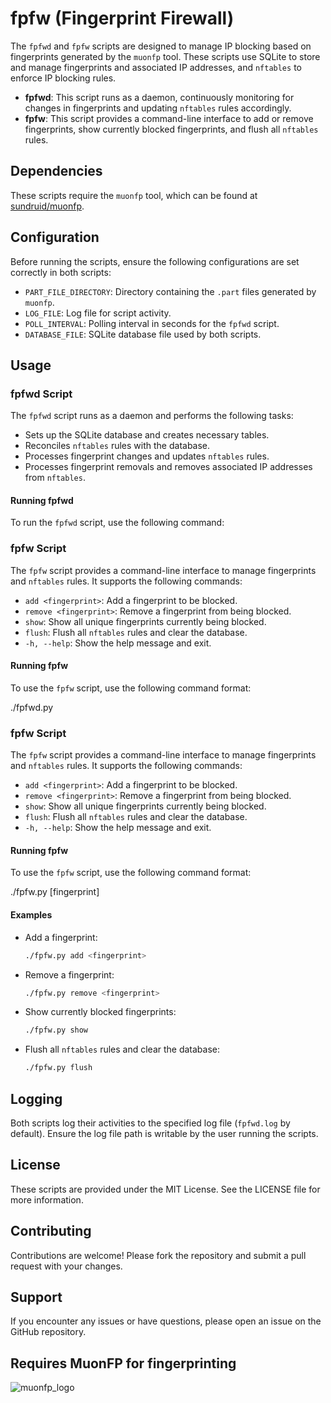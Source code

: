 # fpfw (Fingerprint Firewall)

The `fpfwd` and `fpfw` scripts are designed to manage IP blocking based on fingerprints generated by the `muonfp` tool. These scripts use SQLite to store and manage fingerprints and associated IP addresses, and `nftables` to enforce IP blocking rules.

- **fpfwd**: This script runs as a daemon, continuously monitoring for changes in fingerprints and updating `nftables` rules accordingly.
- **fpfw**: This script provides a command-line interface to add or remove fingerprints, show currently blocked fingerprints, and flush all `nftables` rules.

## Dependencies

These scripts require the `muonfp` tool, which can be found at [sundruid/muonfp](https://github.com/sundruid/muonfp).

## Configuration

Before running the scripts, ensure the following configurations are set correctly in both scripts:

- `PART_FILE_DIRECTORY`: Directory containing the `.part` files generated by `muonfp`.
- `LOG_FILE`: Log file for script activity.
- `POLL_INTERVAL`: Polling interval in seconds for the `fpfwd` script.
- `DATABASE_FILE`: SQLite database file used by both scripts.

## Usage

### fpfwd Script

The `fpfwd` script runs as a daemon and performs the following tasks:

- Sets up the SQLite database and creates necessary tables.
- Reconciles `nftables` rules with the database.
- Processes fingerprint changes and updates `nftables` rules.
- Processes fingerprint removals and removes associated IP addresses from `nftables`.

#### Running fpfwd

To run the `fpfwd` script, use the following command:


### fpfw Script

The `fpfw` script provides a command-line interface to manage fingerprints and `nftables` rules. It supports the following commands:

- `add <fingerprint>`: Add a fingerprint to be blocked.
- `remove <fingerprint>`: Remove a fingerprint from being blocked.
- `show`: Show all unique fingerprints currently being blocked.
- `flush`: Flush all `nftables` rules and clear the database.
- `-h, --help`: Show the help message and exit.

#### Running fpfw

To use the `fpfw` script, use the following command format:

  ./fpfwd.py


### fpfw Script

The `fpfw` script provides a command-line interface to manage fingerprints and `nftables` rules. It supports the following commands:

- `add <fingerprint>`: Add a fingerprint to be blocked.
- `remove <fingerprint>`: Remove a fingerprint from being blocked.
- `show`: Show all unique fingerprints currently being blocked.
- `flush`: Flush all `nftables` rules and clear the database.
- `-h, --help`: Show the help message and exit.

#### Running fpfw

To use the `fpfw` script, use the following command format:


  ./fpfw.py <command> [fingerprint]


#### Examples

- Add a fingerprint:
    ```sh
    ./fpfw.py add <fingerprint>
    ```

- Remove a fingerprint:
    ```sh
    ./fpfw.py remove <fingerprint>
    ```

- Show currently blocked fingerprints:
    ```sh
    ./fpfw.py show
    ```

- Flush all `nftables` rules and clear the database:
    ```sh
    ./fpfw.py flush
    ```

## Logging

Both scripts log their activities to the specified log file (`fpfwd.log` by default). Ensure the log file path is writable by the user running the scripts.

## License

These scripts are provided under the MIT License. See the LICENSE file for more information.

## Contributing

Contributions are welcome! Please fork the repository and submit a pull request with your changes.

## Support

If you encounter any issues or have questions, please open an issue on the GitHub repository.

## Requires MuonFP for fingerprinting

![muonfp_logo](https://github.com/user-attachments/assets/ec3a4b97-ddd0-4b12-b6bd-d02954d46c64)
